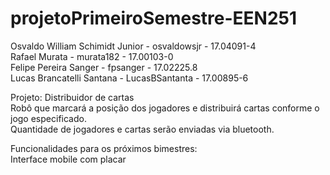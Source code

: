 # projetoPrimeiroSemestre-EEN251


Osvaldo William Schimidt Junior - osvaldowsjr - 17.04091-4 \
Rafael Murata - murata182 - 17.00103-0 \
Felipe Pereira Sanger - fpsanger - 17.02225.8 \
Lucas Brancatelli Santana - LucasBSantanta - 17.00895-6 

Projeto: Distribuidor de cartas\
Robô que marcará a posição dos jogadores e distribuirá cartas conforme o jogo especificado.\
Quantidade de jogadores e cartas serão enviadas via bluetooth.

Funcionalidades para os próximos bimestres:\
Interface mobile com placar
